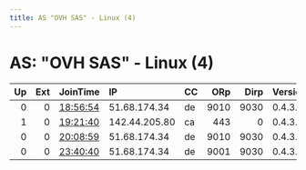 ```yaml
---
title: AS "OVH SAS" - Linux (4)
---
```


# AS: "OVH SAS" - Linux (4)

|   Up |   Ext | JoinTime                                                                                            | IP            | CC   |   ORp |   Dirp | Version   | Contact                | Nickname       |   eFamMembers |
|-----:|------:|:----------------------------------------------------------------------------------------------------|:--------------|:-----|------:|-------:|:----------|:-----------------------|:---------------|--------------:|
|    0 |     0 | [18:56:54](https://metrics.torproject.org/rs.html#details/A04502A2CFDE0838D398253C0E29B1F8C6BC1E47) | 51.68.174.34  | de   |  9010 |   9030 | 0.4.3.5   | cultrix@protonmail.com | CultRelayCloud |             1 |
|    1 |     0 | [19:21:40](https://metrics.torproject.org/rs.html#details/494E8307AE921E46CCD20BD91C4FACEA8E3CCC5F) | 142.44.205.80 | ca   |   443 |      0 | 0.4.3.5   | None                   | Unnamed        |             1 |
|    0 |     0 | [20:08:59](https://metrics.torproject.org/rs.html#details/C14B87EF08B9B96415FD9A54CF8D5201B3B9313F) | 51.68.174.34  | de   |  9010 |   9030 | 0.4.3.5   | cultrix@protonmail.com | CultRelayed    |             1 |
|    0 |     0 | [23:40:40](https://metrics.torproject.org/rs.html#details/8512B5E5576B73C20853E05EE311C2EF46250DED) | 51.68.174.34  | de   |  9001 |   9030 | 0.4.3.5   | cultrix@protonmail.com | CultRelayed    |             1 |
